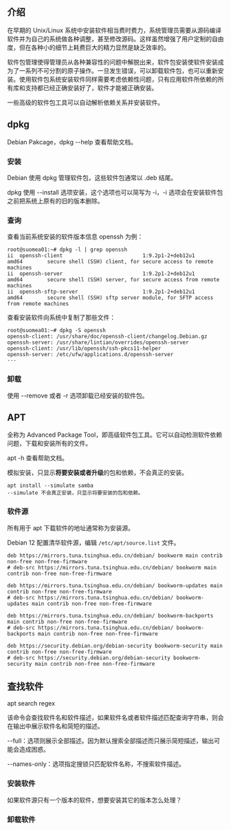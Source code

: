 ## 介绍
在早期的 Unix/Linux 系统中安装软件相当费时费力，系统管理员需要从源码编译软件并为自己的系统做各种调整，甚至修改源码。这样虽然增强了用户定制的自由度，但在各种小的细节上耗费巨大的精力显然是缺乏效率的。

软件包管理使得管理员从各种兼容性的问题中解脱出来，软件包安装使软件安装成为了一系列不可分割的原子操作。一旦发生错误，可以卸载软件包，也可以重新安装。使用软件包系统安装软件同样需要考虑依赖性问题，只有应用软件所依赖的所有库和支持都已经正确安装好了，软件才能被正确安装。

一些高级的软件包工具可以自动解析依赖关系并安装软件。

## dpkg

Debian Pakcage，dpkg --help 查看帮助文档。

### 安装

Debian 使用 dpkg 管理软件包，这些软件包通常以 .deb 结尾。

dpkg 使用 --install 选项安装，这个选项也可以简写为 -i，-i 选项会在安装软件包之前把系统上原有的旧的版本删除。

### 查询

查看当前系统安装的软件版本信息 openssh 为例：
```shell
root@suomea01:~# dpkg -l | grep openssh
ii  openssh-client                          1:9.2p1-2+deb12u1                   amd64        secure shell (SSH) client, for secure access to remote machines
ii  openssh-server                          1:9.2p1-2+deb12u1                   amd64        secure shell (SSH) server, for secure access from remote machines
ii  openssh-sftp-server                     1:9.2p1-2+deb12u1                   amd64        secure shell (SSH) sftp server module, for SFTP access from remote machines
```

查看安装软件向系统中复制了那些文件：
```shell
root@suomea01:~# dpkg -S openssh
openssh-client: /usr/share/doc/openssh-client/changelog.Debian.gz
openssh-server: /usr/share/lintian/overrides/openssh-server
openssh-client: /usr/lib/openssh/ssh-pkcs11-helper
openssh-server: /etc/ufw/applications.d/openssh-server
···
```

### 卸载

使用 --remove 或者 -r 选项卸载已经安装的软件包。

## APT

全称为 Advanced Package Tool，即高级软件包工具。它可以自动检测软件依赖问题，下载和安装所有的文件。

apt -h 查看帮助文档。

模拟安装，只显示**将要安装或者升级**的包和依赖，不会真正的安装。
```
apt install --simulate samba
--simulate 不会真正安装，只显示将要安装的包和依赖。
```

### 软件源

所有用于 apt 下载软件的地址通常称为安装源。

Debian 12 配置清华软件源，编辑 `/etc/apt/source.list` 文件。
```
deb https://mirrors.tuna.tsinghua.edu.cn/debian/ bookworm main contrib non-free non-free-firmware
# deb-src https://mirrors.tuna.tsinghua.edu.cn/debian/ bookworm main contrib non-free non-free-firmware

deb https://mirrors.tuna.tsinghua.edu.cn/debian/ bookworm-updates main contrib non-free non-free-firmware
# deb-src https://mirrors.tuna.tsinghua.edu.cn/debian/ bookworm-updates main contrib non-free non-free-firmware

deb https://mirrors.tuna.tsinghua.edu.cn/debian/ bookworm-backports main contrib non-free non-free-firmware
# deb-src https://mirrors.tuna.tsinghua.edu.cn/debian/ bookworm-backports main contrib non-free non-free-firmware

deb https://security.debian.org/debian-security bookworm-security main contrib non-free non-free-firmware
# deb-src https://security.debian.org/debian-security bookworm-security main contrib non-free non-free-firmware
```

## 查找软件

apt search regex

该命令会查找软件名和软件描述，如果软件名或者软件描述匹配查询字符串，则会在输出中展示软件名和简短的描述。

--full：选项则展示全部描述。因为默认搜索全部描述而只展示简短描述，输出可能会造成困惑。

--names-only：选项指定搜锁只匹配软件名称，不搜索软件描述。

### 安装软件

如果软件源只有一个版本的软件，想要安装其它的版本怎么处理？

### 卸载软件
